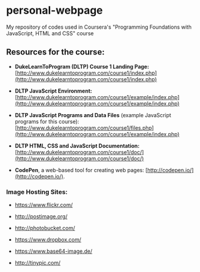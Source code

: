 # personal-webpage
My repository of codes used in Coursera's "Programming Foundations with JavaScript, HTML and CSS" course

## Resources for the course:
* **DukeLearnToProgram (DLTP) Course 1 Landing Page:** [http://www.dukelearntoprogram.com/course1/index.php](http://www.dukelearntoprogram.com/course1/index.php)

* **DLTP JavaScript Environment:** [http://www.dukelearntoprogram.com/course1/example/index.php](http://www.dukelearntoprogram.com/course1/example/index.php)

* **DLTP JavaScript Programs and Data Files** (example JavaScript programs for this course): [http://www.dukelearntoprogram.com/course1/files.php](http://www.dukelearntoprogram.com/course1/example/index.php)

* **DLTP HTML, CSS and JavaScript Documentation:** [http://www.dukelearntoprogram.com/course1/doc/](http://www.dukelearntoprogram.com/course1/doc/)

* **CodePen**, a web-based tool for creating web pages: [http://codepen.io/](http://codepen.io/). 


### Image Hosting Sites:
* https://www.flickr.com/

* http://postimage.org/

* http://photobucket.com/

* https://www.dropbox.com/

* https://www.base64-image.de/

* http://tinypic.com/